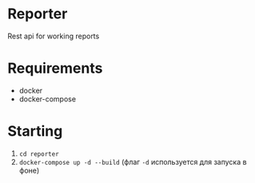 # Reporter
Rest api for working reports

# Requirements

- docker
- docker-compose

# Starting

1) ```cd reporter```
2) ```docker-compose up -d --build``` (флаг ```-d``` используется для запуска в фоне)
